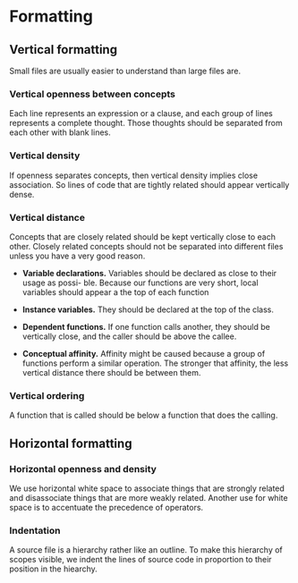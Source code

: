 # Formatting

## Vertical formatting
Small files are usually easier to understand than large files are.

### Vertical openness between concepts
Each line represents an expression or a clause, and each group of lines represents a complete thought. Those thoughts should be separated from each other with blank lines.

### Vertical density
If openness separates concepts, then vertical density implies close association. So lines of code that are tightly related should appear vertically dense.

### Vertical distance
Concepts that are closely related should be kept vertically close to each other.
Closely related concepts should not be separated into different files unless you have a very good reason.

- **Variable declarations.** Variables should be declared as close to their usage as possi- ble. Because our functions are very short, local variables should appear a the top of each function

- **Instance variables.** They should be declared at the top of the class.

- **Dependent functions.** If one function calls another, they should be vertically close, and the caller should be above the callee.

- **Conceptual affinity.** Affinity might be caused because a group of functions perform a similar operation. The stronger that affinity, the less vertical distance there should be between them.

### Vertical ordering
A function that is called should be below a function that does the calling.

## Horizontal formatting

### Horizontal openness and density
We use horizontal white space to associate things that are strongly related and disassociate things that are more weakly related.
Another use for white space is to accentuate the precedence of operators.

### Indentation
A source file is a hierarchy rather like an outline. To make this hierarchy of scopes visible, we indent the lines of source code in proportion to their position in the hiearchy.
